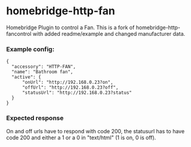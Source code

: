 # homebridge-http-fan
Homebridge Plugin to control a Fan. This is a fork of homebridge-http-fancontrol with added readme/example and changed manufacturer data.
### Example config:
```
{
  "accessory": "HTTP-FAN",
  "name": "Bathroom fan",
  "active": {
      "onUrl": "http://192.168.0.23?on",
      "offUrl": "http://192.168.0.23?off",
      "statusUrl": "http://192.168.0.23?status"
  }
}
```

### Expected response
On and off urls have to respond with code 200, the statusurl has to have code 200 and either a 1 or a 0 in "text/html" (1 is on, 0 is off).
